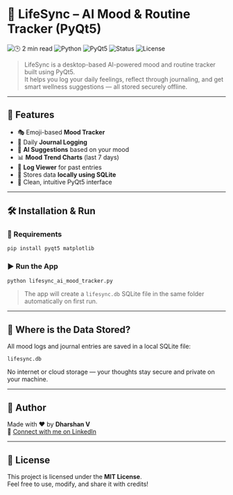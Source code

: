 # 🧠 LifeSync – AI Mood & Routine Tracker (PyQt5)

![🕒 2 min read](https://img.shields.io/badge/🕒_2_min-read-blueviolet)
![Python](https://img.shields.io/badge/Python-3.10%2B-blue)
![PyQt5](https://img.shields.io/badge/GUI-PyQt5-6aa84f)
![Status](https://img.shields.io/badge/status-Completed-brightgreen)
![License](https://img.shields.io/badge/license-MIT-lightgrey)

> LifeSync is a desktop-based AI-powered mood and routine tracker built using PyQt5.  
It helps you log your daily feelings, reflect through journaling, and get smart wellness suggestions — all stored securely offline.

---

## 🚀 Features

- 🎭 Emoji-based **Mood Tracker**
- 📓 Daily **Journal Logging**
- 🤖 **AI Suggestions** based on your mood
- 📊 **Mood Trend Charts** (last 7 days)
- 📅 **Log Viewer** for past entries
- 💾 Stores data **locally using SQLite**
- 🧠 Clean, intuitive PyQt5 interface

---

## 🛠️ Installation & Run

### 🔧 Requirements
```bash
pip install pyqt5 matplotlib
```

### ▶️ Run the App
```bash
python lifesync_ai_mood_tracker.py
```

> The app will create a `lifesync.db` SQLite file in the same folder automatically on first run.

---

## 📁 Where is the Data Stored?

All mood logs and journal entries are saved in a local SQLite file:

```
lifesync.db
```

No internet or cloud storage — your thoughts stay secure and private on your machine.

---

## 👤 Author

Made with ❤️ by **Dharshan V**  
🔗 [Connect with me on LinkedIn](https://www.linkedin.com/in/dharshan-v-tech/)

---

## 📄 License

This project is licensed under the **MIT License**.  
Feel free to use, modify, and share it with credits!
